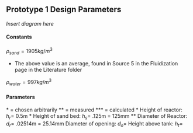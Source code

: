 ## Prototype 1 Design Parameters

*Insert diagram here*

#### Constants
$\rho_{sand} = 1905 kg/m^3$
- The above value is an average, found in Source 5 in the Fluidization page in the Literature folder

$\rho_{water} = 997 kg/m^3$

#### Parameters
\* = chosen arbitrarily
\** = measured
\*** = calculated
\* Height of reactor: $h_r =$ 0.5m
\* Height of sand bed: $h_s =$ .125m $=$ 125mm
\** Diameter of Reactor: $d_r =$ .02514m $=$ 25.14mm
Diameter of opening: $d_o =$
Height above tank: $h_t =$
